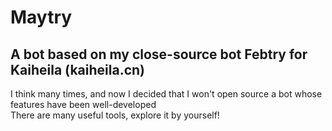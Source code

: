 # Maytry
## A bot based on my close-source bot Febtry for Kaiheila (kaiheila.cn)

I think many times, and now I decided that I won't open source a bot whose features have been well-developed\
There are many useful tools, explore it by yourself!